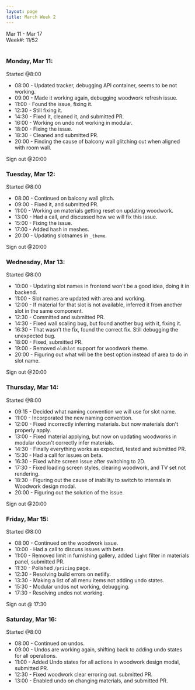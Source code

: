 ```yaml
---
layout: page
title: March Week 2
---
```


Mar 11 - Mar 17<br>
Week#: 11/52<br><br>

### Monday, Mar 11:

Started @8:00

- 08:00 - Updated tracker, debugging API container, seems to be not working.
- 09:00 - Made it working again, debugging woodwork refresh issue.
- 11:00 - Found the issue, fixing it.
- 12:30 - Still fixing it.
- 14:30 - Fixed it, cleaned it, and submitted PR.
- 16:00 - Working on undo not working in modular.
- 18:00 - Fixing the issue.
- 18:30 - Cleaned and submitted PR.
- 20:00 - Finding the cause of balcony wall glitching out when aligned with room wall.

Sign out @20:00

### Tuesday, Mar 12:

Started @8:00

- 08:00 - Continued on balcony wall glitch.
- 09:00 - Fixed it, and submitted PR.
- 11:00 - Working on materials getting reset on updating woodwork.
- 13:00 - Had a call, and discussed how we will fix this issue.
- 15:00 - Fixing the issue.
- 17:00 - Added hash in meshes.
- 20:00 - Updating slotnames in `_theme`.

Sign out @20:00

### Wednesday, Mar 13:

Started @8:00

- 10:00 - Updating slot names in frontend won't be a good idea, doing it in backend.
- 11:00 - Slot names are updated with area and working.
- 12:00 - If material for that slot is not available, inferred it from another slot in the same component.
- 12:30 - Committed and submitted PR.
- 14:30 - Fixed wall scaling bug, but found another bug with it, fixing it.
- 16:30 - That wasn't the fix, found the correct fix. Still debugging the unexpected bug.
- 18:00 - Fixed, submitted PR.
- 19:00 - Removed `oldSlot` support for woodwork theme.
- 20:00 - Figuring out what will be the best option instead of area to do in slot name.

Sign out @20:00

### Thursday, Mar 14:

Started @8:00

- 09:15 - Decided what naming convention we will use for slot name.
- 11:00 - Incorporated the new naming convention.
- 12:00 - Fixed incorrectly inferring materials. but now materials don't properly apply.
- 13:00 - Fixed material applying, but now on updating woodworks in modular doesn't correctly infer materials.
- 14:30 - Finally everything works as expected, tested and submitted PR.
- 15:30 - Had a call for issues on beta.
- 16:30 - Fixed white screen issue after switching to 2D.
- 17:30 - Fixed loading screen styles, clearing woodwork, and TV set not rendering.
- 18:30 - Figuring out the cause of inability to switch to internals in Woodwork design modal.
- 20:00 - Figuring out the solution of the issue.

Sign out @20:00

### Friday, Mar 15:

Started @8:00

- 08:00 - Continued on the woodwork issue.
- 10:00 - Had a call to discuss issues with beta.
- 11:00 - Removed limit in furnishing gallery, added `light` filter in materials panel, submitted PR.
- 11:30 - Polished `/pricing` page.
- 12:30 - Resolving build errors on netlify.
- 13:30 - Making a list of all menu items not adding undo states.
- 15:30 - Modular undos not working, debugging.
- 17:30 - Resolving undos not working.

Sign out @ 17:30

### Saturday, Mar 16:

Started @8:00

- 08:00 - Continued on undos.
- 09:00 - Undos are working again, shifting back to adding undo states for all operations.
- 11:00 - Added Undo states for all actions in woodwork design modal, submitted PR.
- 12:30 - Fixed woodwork clear erroring out. submitted PR.
- 13:00 - Enabled undo on changing materials, and submitted PR.
